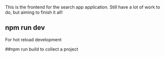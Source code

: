 This is the frontend for the search app application.
Still have a lot of work to do, but aiming to finish it all!

## npm run dev
For hot reload development

##npm run build
to collect a project



